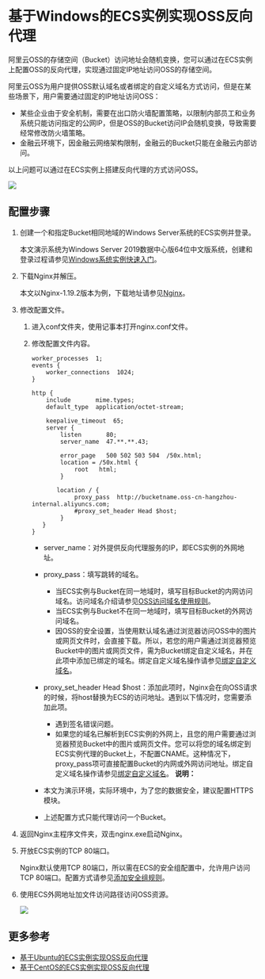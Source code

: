 # 基于Windows的ECS实例实现OSS反向代理

阿里云OSS的存储空间（Bucket）访问地址会随机变换，您可以通过在ECS实例上配置OSS的反向代理，实现通过固定IP地址访问OSS的存储空间。

阿里云OSS为用户提供OSS默认域名或者绑定的自定义域名方式访问，但是在某些场景下，用户需要通过固定的IP地址访问OSS：

-   某些企业由于安全机制，需要在出口防火墙配置策略，以限制内部员工和业务系统只能访问指定的公网IP，但是OSS的Bucket访问IP会随机变换，导致需要经常修改防火墙策略。
-   金融云环境下，因金融云网络架构限制，金融云的Bucket只能在金融云内部访问。

以上问题可以通过在ECS实例上搭建反向代理的方式访问OSS。

![](https://static-aliyun-doc.oss-accelerate.aliyuncs.com/assets/img/zh-CN/1554449951/p38572.png)

## 配置步骤

1.  创建一个和指定Bucket相同地域的Windows Server系统的ECS实例并登录。

    本文演示系统为Windows Server 2019数据中心版64位中文版系统，创建和登录过程请参见[Windows系统实例快速入门](/cn.zh-CN/快速入门/通过控制台使用ECS实例（详细版）/Windows系统实例快速入门.md)。

2.  下载Nginx并解压。

    本文以Nginx-1.19.2版本为例，下载地址请参见[Nginx](http://nginx.org/en/download.html)。

3.  修改配置文件。

    1.  进入conf文件夹，使用记事本打开nginx.conf文件。

    2.  修改配置文件内容。

        ```
        worker_processes  1;
        events {
            worker_connections  1024;
        }
        
        http {
            include       mime.types;
            default_type  application/octet-stream;
        
            keepalive_timeout  65;
            server {
                listen       80;
                server_name  47.**.**.43;
        
                error_page   500 502 503 504  /50x.html;
                location = /50x.html {
                    root   html;
                }
        
               location / {
                    proxy_pass  http://bucketname.oss-cn-hangzhou-internal.aliyuncs.com;
                    #proxy_set_header Head $host;
                }
           }
        }
        ```

        -   server\_name：对外提供反向代理服务的IP，即ECS实例的外网地址。
        -   proxy\_pass：填写跳转的域名。
            -   当ECS实例与Bucket在同一地域时，填写目标Bucket的内网访问域名。访问域名介绍请参见[OSS访问域名使用规则](/cn.zh-CN/开发指南/访问域名（Endpoint）/OSS访问域名使用规则.md)。
            -   当ECS实例与Bucket不在同一地域时，填写目标Bucket的外网访问域名。
            -   因OSS的安全设置，当使用默认域名通过浏览器访问OSS中的图片或网页文件时，会直接下载。所以，若您的用户需通过浏览器预览Bucket中的图片或网页文件，需为Bucket绑定自定义域名，并在此项中添加已绑定的域名。绑定自定义域名操作请参见[绑定自定义域名](/cn.zh-CN/控制台用户指南/存储空间管理/传输管理/绑定自定义域名.md)。
        -   proxy\_set\_header Head $host：添加此项时，Nginx会在向OSS请求的时候，将host替换为ECS的访问地址。遇到以下情况时，您需要添加此项。
            -   遇到签名错误问题。
            -   如果您的域名已解析到ECS实例的外网上，且您的用户需要通过浏览器预览Bucket中的图片或网页文件。您可以将您的域名绑定到ECS实例代理的Bucket上，不配置CNAME。这种情况下，proxy\_pass项可直接配置Bucket的内网或外网访问地址。绑定自定义域名操作请参见[绑定自定义域名](/cn.zh-CN/控制台用户指南/存储空间管理/传输管理/绑定自定义域名.md)。
        **说明：**

        -   本文为演示环境，实际环境中，为了您的数据安全，建议配置HTTPS模块。
        -   上述配置方式只能代理访问一个Bucket。
4.  返回Nginx主程序文件夹，双击nginx.exe启动Nginx。

5.  开放ECS实例的TCP 80端口。

    Nginx默认使用TCP 80端口，所以需在ECS的安全组配置中，允许用户访问TCP 80端口。配置方式请参见[添加安全组规则](/cn.zh-CN/安全/安全组/添加安全组规则.md)。

6.  使用ECS外网地址加文件访问路径访问OSS资源。

    ![](https://static-aliyun-doc.oss-accelerate.aliyuncs.com/assets/img/zh-CN/1554449951/p38588.png)


## 更多参考

-   [基于Ubuntu的ECS实例实现OSS反向代理](/cn.zh-CN/最佳实践/使用ECS实例反向代理OSS/基于Ubuntu的ECS实例实现OSS反向代理.md)
-   [基于CentOS的ECS实例实现OSS反向代理](/cn.zh-CN/最佳实践/使用ECS实例反向代理OSS/基于CentOS的ECS实例实现OSS反向代理.md)

